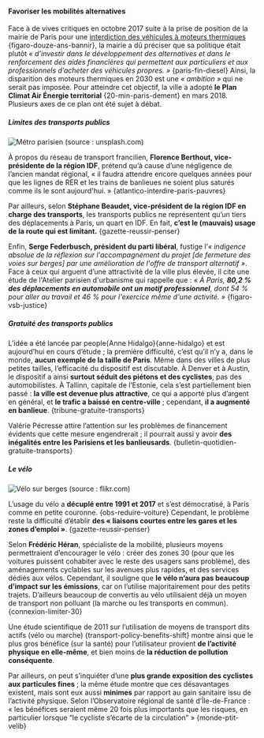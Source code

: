 #### Favoriser les mobilités alternatives

Face à de vives critiques en octobre 2017 suite à la prise de position de la mairie de Paris pour une [interdiction des véhicules à moteurs thermiques](#mesures-contraindre-vehicules) {figaro-douze-ans-bannir}, la mairie a dû préciser que sa politique était plutôt *« d’investir dans le développement des alternatives et dans le renforcement des aides financières qui permettent aux particuliers et aux professionnels d’acheter des véhicules propres. »* {paris-fin-diesel} Ainsi, la disparition des moteurs thermiques en 2030 est une *« ambition »* qui ne serait pas imposée. Pour atteindre cet objectif, la ville a adopté **le Plan Climat Air Énergie territorial** {20-min-paris-dement} en mars 2018. Plusieurs axes de ce plan ont été sujet à débat.

##### Limites des transports publics
![Métro parisien (source : unsplash.com)](metro.png)

À propos du réseau de transport francilien, **Florence Berthout, vice-présidente de la région IDF**, prétend qu’à cause d’une négligence de l’ancien mandat régional, « il faudra attendre encore quelques années pour que les lignes de RER et les trains de banlieues ne soient plus saturés comme ils le sont aujourd'hui. » {atlantico-interdire-paris-pauvres}

Par ailleurs, selon **Stéphane Beaudet, vice-président de la région IDF en charge des transports**, les transports publics ne représentent qu’un tiers des déplacements à Paris, un quart en IDF. En fait, **c’est le (mauvais) usage de la route qui est limitant.** {gazette-reussir-penser}

Enfin, **Serge Federbusch, président du parti libéral**, fustige l’*« indigence absolue de la réflexion sur l'accompagnement du projet [de fermeture des voies sur berges] par une amélioration de l'offre de transport alternatif »*. Face à ceux qui arguent d’une attractivité de la ville plus élevée, il cite une étude de l'Atelier parisien d'urbanisme qui rappelle que : *« À Paris, **80,2 % des déplacements en automobile ont un motif professionnel**, dont 54 % pour aller au travail et 46 % pour l'exercice même d'une activité. »* {figaro-vsb-justice}

##### Gratuité des transports publics
L’idée a été lancée par people{Anne Hidalgo}{anne-hidalgo} et est aujourd’hui en cours d’étude ; la première difficulté, c’est qu’il n’y a, dans le monde, **aucun exemple de la taille de Paris**. Même dans des villes de plus petites tailles, l’efficacité du dispositif est discutable. À Denver et à Austin, le dispositif a ainsi **surtout séduit des piétons et des cyclistes**, pas des automobilistes. À Tallinn, capitale de l’Estonie, cela s’est partiellement bien passé : **la ville est devenue plus attractive**, ce qui a apporté plus d’argent en général, et **le trafic a baissé en centre-ville** ; cependant, **il a augmenté en banlieue**. {tribune-gratuite-transports}

Valérie Pécresse attire l’attention sur les problèmes de financement évidents que cette mesure engendrerait ; il pourrait aussi y avoir **des inégalités entre les Parisiens et les banlieusards**. {bulletin-quotidien-gratuite-transports}

##### Le vélo
![Vélo sur berges (source : flikr.com)](velo.png)

L’usage du vélo a **décuplé entre 1991 et 2017** et s’est démocratisé, à Paris comme en petite couronne. {obs-reduire-voiture} Cependant, le problème reste la difficulté d’établir **des « liaisons courtes entre les gares et les zones d’emploi »**. {gazette-reussir-penser}

Selon **Frédéric Héran**, spécialiste de la mobilité, plusieurs moyens permettraient d’encourager le vélo : créer des zones 30 (pour que les voitures puissent cohabiter avec le reste des usagers sans problème), des aménagements cyclables sur les avenues plus rapides, et des services dédiés aux vélos. Cependant, il souligne que **le vélo n’aura pas beaucoup d’impact sur les émissions**, car on l’utilise majoritairement pour des petits trajets. D’ailleurs beaucoup de convertis au vélo utilisaient déjà un moyen de transport non polluant (la marche ou les transports en commun). {connexion-limiter-30}

Une étude scientifique de 2011 sur l’utilisation de moyens de transport dits actifs (vélo ou marche) {transport-policy-benefits-shift} montre ainsi que le plus gros bénéfice (sur la santé) pour l’utilisateur provient **de l’activité physique en elle-même**, et bien moins de **la réduction de pollution conséquente**.

Par ailleurs, on peut s’inquiéter d’une **plus grande exposition des cyclistes aux particules fines** ; la même étude montre que ces désavantages existent, mais sont eux aussi **minimes** par rapport au gain sanitaire issu de l’activité physique. Selon l’Observatoire régional de santé d’Île-de-France : « les bénéfices seraient même 20 fois plus importants que les risques, en particulier lorsque “le cycliste s’écarte de la circulation” » {monde-ptit-velib}
